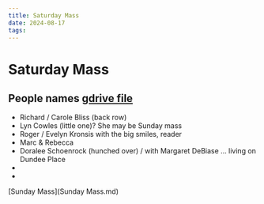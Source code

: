 ```yaml
---
title: Saturday Mass
date: 2024-08-17
tags: 
---
```

# Saturday Mass  
## People names  [gdrive file](https://drive.google.com/file/d/1uZDMAfemEfPwfy8k6Wfzwq3-9pM0r-jT/view?usp=drive_link)

- Richard / Carole Bliss (back row)
- Lyn Cowles (little one)? She may be Sunday mass 
- Roger / Evelyn Kronsis with the big smiles, reader
- Marc & Rebecca
- Doralee Schoenrock (hunched over) / with Margaret DeBiase … living on Dundee Place 
- 
-

[Sunday Mass](Sunday Mass.md)

